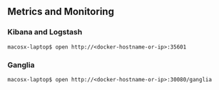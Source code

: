 ## Metrics and Monitoring
### Kibana and Logstash
```
macosx-laptop$ open http://<docker-hostname-or-ip>:35601
```

### Ganglia
```
macosx-laptop$ open http://<docker-hostname-or-ip>:30080/ganglia
```